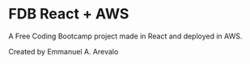 # FDB React + AWS

A Free Coding Bootcamp project made in React and deployed in AWS.

Created by Emmanuel A. Arevalo
